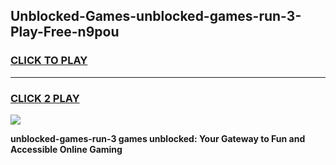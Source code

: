 
## Unblocked-Games-unblocked-games-run-3-Play-Free-n9pou
<h3>
<a href="https://premium76.site?title=unblocked-games-run-3&ref=18A1">CLICK TO PLAY</a></h3>
<hr>

<h3>
<a href="https://premium76.site?title=unblocked-games-run-3&ref=18A1">CLICK 2 PLAY</a>
  
</h3>

<a href="https://premium76.site?title=unblocked-games-run-3&ref=18A1"><img src="https://clearcache.store/games.png"></a>


**unblocked-games-run-3 games unblocked: Your Gateway to Fun and Accessible Online Gaming**
